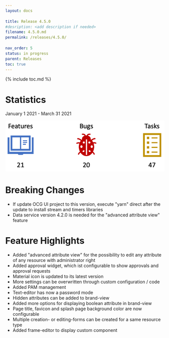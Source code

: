```yaml
---
layout: docs

title: Release 4.5.0
#desription: <add description if needed>
filename: 4.5.0.md
permalink: /releases/4.5.0/

nav_order: 5
status: in progress
parent: Releases
toc: true
---
```


{% include toc.md %}


# Statistics

January 1 2021 - March 31 2021

![statistics_4.5.0.png](/img/statistics_4.5.0-8f4d7d21-652c-4723-a485-fabeb32ae606.png)

# Breaking Changes

- If update OCG UI project to this version, execute "yarn" direct after the update to install stream and timers libraries
- Data service version 4.2.0 is needed for the "advanced attribute view" feature

# Feature Highlights

- Added "advanced attribute view" for the possibility to edit any attribute of any resource with administrator right
- Added approval widget, which ist configurable to show approvals and approval requests
- Material icon is updated to its latest version
- More settings can be overwritten through custom configuration / code
- Added PAM management
- Text-editor has now a password mode
- Hidden attributes can be added to brand-view
- Added more options for displaying boolean attribute in brand-view
- Page title, favicon and splash page background color are now configurable
- Multiple creation- or editing-forms can be created for a same resource type
- Added frame-editor to display custom component
